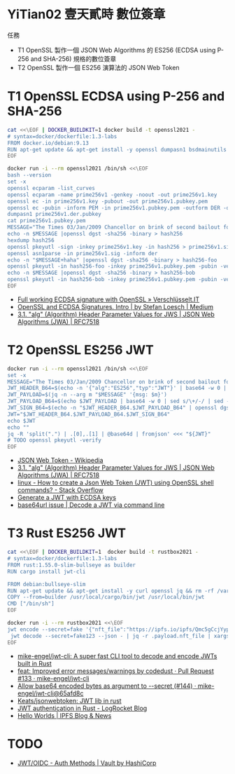 # YiTian02 壹天貳時 數位簽章

任務

- T1 OpenSSL 製作一個 JSON Web Algorithms 的 ES256 (ECDSA using P-256 and SHA-256) 規格的數位簽章
- T2 OpenSSL 製作一個 ES256 演算法的 JSON Web Token

# T1 OpenSSL ECDSA using P-256 and SHA-256

```sh
cat <<\EOF | DOCKER_BUILDKIT=1 docker build -t openssl2021 -
# syntax=docker/dockerfile:1.3-labs
FROM docker.io/debian:9.13
RUN apt-get update && apt-get install -y openssl dumpasn1 bsdmainutils jq
EOF

docker run -i --rm openssl2021 /bin/sh <<\EOF
bash --version
set -x
openssl ecparam -list_curves
openssl ecparam -name prime256v1 -genkey -noout -out prime256v1.key
openssl ec -in prime256v1.key -pubout -out prime256v1.pubkey.pem
openssl ec -pubin -inform PEM -in prime256v1.pubkey.pem -outform DER -out prime256v1.der.pubkey
dumpasn1 prime256v1.der.pubkey
cat prime256v1.pubkey.pem
MESSAGE="The Times 03/Jan/2009 Chancellor on brink of second bailout for banks"
echo -n $MESSAGE |openssl dgst -sha256 -binary > hash256
hexdump hash256
openssl pkeyutl -sign -inkey prime256v1.key -in hash256 > prime256v1.sig
openssl asn1parse -in prime256v1.sig -inform der
echo -n "$MESSAGE+haha" |openssl dgst -sha256 -binary > hash256-foo
openssl pkeyutl -in hash256-foo -inkey prime256v1.pubkey.pem -pubin -verify -sigfile prime256v1.sig
echo -n $MESSAGE |openssl dgst -sha256 -binary > hash256-bob
openssl pkeyutl -in hash256-bob -inkey prime256v1.pubkey.pem -pubin -verify -sigfile prime256v1.sig
EOF
```

- [Full working ECDSA signature with OpenSSL » Verschlüsselt.IT](https://xn--verschlsselt-jlb.it/full-working-ecdsa-signature-with-openssl/)
- [OpenSSL and ECDSA Signatures. Intro | by Stefan Loesch | Medium](https://medium.com/@skloesch/openssl-and-ecdsa-signatures-db60c005b1f4)
- [3.1.  "alg" (Algorithm) Header Parameter Values for JWS |  JSON Web Algorithms (JWA) | RFC7518](https://www.rfc-editor.org/rfc/rfc7518.html)

# T2 OpenSSL ES256 JWT

```sh
docker run -i --rm openssl2021 /bin/sh <<\EOF
set -x
MESSAGE="The Times 03/Jan/2009 Chancellor on brink of second bailout for banks"
JWT_HEADER_B64=$(echo -n '{"alg":"ES256","typ":"JWT"}' | base64 -w 0 | sed s/\+/-/ | sed -E s/=+$//)
JWT_PAYLOAD=$(jq -n --arg m "$MESSAGE" '{msg: $m}')
JWT_PAYLOAD_B64=$(echo $JWT_PAYLOAD | base64 -w 0 | sed s/\+/-/ | sed -E s/=+$//)
JWT_SIGN_B64=$(echo -n "$JWT_HEADER_B64.$JWT_PAYLOAD_B64" | openssl dgst -sha256 -binary -sign prime256v1.key | openssl enc -base64 | tr -d '\n=' | tr -- '+/' '-_')
JWT="$JWT_HEADER_B64.$JWT_PAYLOAD_B64.$JWT_SIGN_B64"
echo $JWT
echo ""
jq -R 'split(".") | .[0],.[1] | @base64d | fromjson' <<< "${JWT}"
# TODO openssl pkeyutl -verify
EOF
```

- [JSON Web Token - Wikipedia](https://en.wikipedia.org/wiki/JSON_Web_Token)
- [3.1.  "alg" (Algorithm) Header Parameter Values for JWS |  JSON Web Algorithms (JWA) | RFC7518](https://www.rfc-editor.org/rfc/rfc7518.html)
- [linux - How to create a Json Web Token (JWT) using OpenSSL shell commands? - Stack Overflow](https://stackoverflow.com/questions/59002949/how-to-create-a-json-web-token-jwt-using-openssl-shell-commands)
- [Generate a JWT with ECDSA keys](https://learn.akamai.com/en-us/webhelp/iot/jwt-access-control/GUID-054028C7-1BF8-41A5-BD2E-A3E00F6CA550.html)
- [ base64url issue | Decode a JWT via command line](https://gist.github.com/angelo-v/e0208a18d455e2e6ea3c40ad637aac53)

# T3 Rust ES256 JWT 

```sh
cat <<\EOF | DOCKER_BUILDKIT=1  docker build -t rustbox2021 -
# syntax=docker/dockerfile:1.3-labs
FROM rust:1.55.0-slim-bullseye as builder
RUN cargo install jwt-cli

FROM debian:bullseye-slim
RUN apt-get update && apt-get install -y curl openssl jq && rm -rf /var/lib/apt/lists/*
COPY --from=builder /usr/local/cargo/bin/jwt /usr/local/bin/jwt
CMD ["/bin/sh"]
EOF

docker run -i --rm rustbox2021 <<\EOF
jwt encode --secret=fake '{"nft_file":"https://ipfs.io/ipfs/Qmc5gCcjYypU7y28oCALwfSvxCBskLuPKWpK4qpterKC7z"}' |\
 jwt decode --secret=fake123 --json - | jq -r .payload.nft_file | xargs curl -sv
EOF
```

- [mike-engel/jwt-cli: A super fast CLI tool to decode and encode JWTs built in Rust](https://github.com/mike-engel/jwt-cli)
- [feat: Improved error messages/warnings by codedust · Pull Request #133 · mike-engel/jwt-cli](https://github.com/mike-engel/jwt-cli/pull/133)
- [Allow base64 encoded bytes as argument to --secret (#144) · mike-engel/jwt-cli@65afd8c](https://github.com/mike-engel/jwt-cli/commit/65afd8c969ebbf4154cb13556cd6ae4d1b9c5a0b)
- [Keats/jsonwebtoken: JWT lib in rust](https://github.com/Keats/jsonwebtoken#convert-sec1-private-key-to-pkcs8)
- [JWT authentication in Rust - LogRocket Blog](https://blog.logrocket.com/jwt-authentication-in-rust/)
- [Hello Worlds | IPFS Blog & News](https://blog.ipfs.io/0-hello-worlds/)

# TODO

- [JWT/OIDC - Auth Methods | Vault by HashiCorp](https://www.vaultproject.io/docs/auth/jwt)